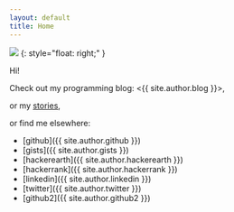 ```yaml
---
layout: default
title: Home
---
```


![](https://avatars0.githubusercontent.com/u/131065?v=3&s=180)
{: style="float: right;" }

Hi!

Check out my programming blog: <{{ site.author.blog }}>,

or my [stories](/stories),

or find me elsewhere:

- [github]({{ site.author.github }})
- [gists]({{ site.author.gists }})
- [hackerearth]({{ site.author.hackerearth }})
- [hackerrank]({{ site.author.hackerrank }})
- [linkedin]({{ site.author.linkedin }})
- [twitter]({{ site.author.twitter }})
- [github2]({{ site.author.github2 }})

